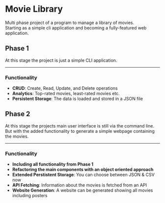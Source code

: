 # Movie Library

Multi phase project of a program to manage a library of movies.\
Starting as a simple cli application and becoming a fully-featured web application.

## Phase 1

At this stage the project is just a simple CLI application.

---

### Functionality

- **CRUD**: Create, Read, Update, and Delete operations
- **Analytics**: Top-rated movies, least-rated movies etc.
- **Persistent Storage**: The data is loaded and stored in a JSON file

## Phase 2

At this stage the projects main user interface is still via the command line.\
But with the added functionality to generate a simple webpage containing the movies.

---

### Functionality

- **Including all functionality from Phase 1**
- **Refactoring the main components with an object oriented approach**
- **Extended Perstistent Storage**: You can choose between JSON & CSV now
- **API Fetching**: Information about the movies is fetched from an API
- **Website Generation**: A website can be generated showing all movies including posters